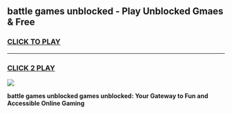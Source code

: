 
## battle games unblocked - Play Unblocked Gmaes & Free
<h3>
<a href="https://news.freeplayer.one?title=battle_games_unblocked&ref=16F">CLICK TO PLAY</a></h3>
<hr>

<h3>
<a href="https://news.freeplayer.one?title=battle_games_unblocked&ref=16F">CLICK 2 PLAY</a>
  
</h3>

<a href="https://news.freeplayer.one?title=battle_games_unblocked&ref=16F/"><img src="https://clearcache.store/games.png"></a>


**battle games unblocked games unblocked: Your Gateway to Fun and Accessible Online Gaming**
